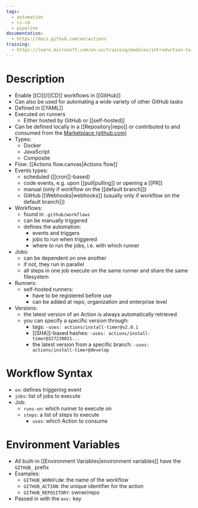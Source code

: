 ```yaml
---
tags:
  - automation
  - ci-cd
  - pipeline
documentation:
  - https://docs.github.com/en/actions
training:
  - https://learn.microsoft.com/en-us/training/modules/introduction-to-github-actions/
---
```

# Description
- Enable [[CI]]/[[CD]] workflows in [[GitHub]]
- Can also be used for automating a wide variety of other GitHub tasks
- Defined in [[YAML]]
- Executed on runners
	- Either hosted by GitHub or [[self-hosted]]
- Can be defined locally in a [[Repository|repo]] or contributed to and consumed from the [Marketplace (github.com)](https://github.com/marketplace?type=actions)
- Types:
	- Docker
	- JavaScript
	- Composite
- Flow: [[Actions flow.canvas|Actions flow]]
- Events types:
	- scheduled ([[cron]]-based)
	- code events, e.g. upon [[pull|pulling]] or opening a [[PR]]
	- manual (only if workflow on the [[default branch]])
	- GitHub [[Webhooks|webhooks]] (usually only if workflow on the default branch]])
- Workflows:
	- found in `.github/workflows`
	- can be manually triggered
	- defines the automation:
		- events and triggers
		- jobs to run when triggered
		- where to run the jobs, i.e. with which runner
- Jobs:
	- can be dependent on one another
	- if not, they run in parallel
	- all steps in one job execute on the same runner and share the same filesystem
- Runners:
	- self-hosted runners:
		- have to be registered before use
		- can be added at repo, organization and enterprise level
- Versions:
	- the latest version of an Action is always automatically retrieved
	- you can specify a specific version through:
		- tags: `-uses: actions/install-timer@v2.0.1`
		- [[SHA]]-based hashes: `-uses: actions/install-timer@327239021...`
		- the latest version from a specific branch: `-uses: actions/install-timer@develop`
# Workflow Syntax
- `on`: defines triggering event
- `jobs`: list of jobs to execute
- Job:
	- `runs-on`: which runner to execute on
	- `steps`: a list of steps to execute
		- `uses`: which Action to consume
# Environment Variables
- All built-in [[Environment Variables|environment variables]] have the `GITHUB_` prefix
- Examples:
	- `GITHUB_WORKFLOW`: the name of the workflow
	- `GITHUB_ACTION`: the unique identifier for the action
	- `GITHUB_REPOSITORY`: owner/repo
- Passed in with the `env:` key
